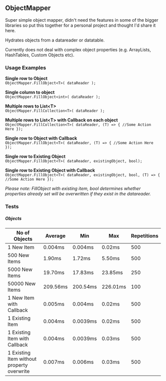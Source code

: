 ## ObjectMapper

Super simple object mapper, didn't need the features in some of the bigger libraries so put this together for a personal project and thought I'd share it here.

Hydrates objects from a datareader or datatable.

Currently does not deal with complex object properties (e.g. ArrayLists, HashTables, Custom Objects etc).



### Usage Examples

**Single row to Object**  
```ObjectMapper.FillObject<T>( dataReader );```  

**Single column to object**  
```ObjectMapper.FillObject<int>( dataReader );```  

**Multiple rows to List\<T\>**  
```ObjectMapper.FillCollection<T>( dataReader );```  

**Multiple rows to List\<T\> with Callback on each object**  
```ObjectMapper.FillCollection<T>( dataReader, (T) => { //Some Action Here });```  

**Single row to Object with Callback**  
```ObjectMapper.FillObject<T>( dataReader, (T) => { //Some Action Here });```

**Single row to Existing Object**  
```ObjectMapper.FillObject<T>( dataReader, existingObject, bool);```

**Single row to Existing Object with Callback**  
```ObjectMapper.FillObject<T>( dataReader, existingObject, bool, (T) => { //Some Action Here });```

*Please note: FillObject with existing item, bool determines whether properties already set will be overwritten if they exist in the datareader.*

### Tests


##### Objects

| No of Objects                              | Average  | Min      | Max      | Repetitions |
|--------------------------------------------|----------|----------|----------|---------------|
| 1 New Item                                 | 0.004ms  | 0.004ms  | 0.02ms   | 500           |
| 500 New Items                              | 1.90ms   | 1.72ms   | 5.50ms   | 500           |
| 5000 New Items                             | 19.70ms  | 17.83ms  | 23.85ms  | 250           |
| 50000 New Items                            | 209.56ms | 200.54ms | 226.01ms | 100           |
| 1 New Item with Callback                   | 0.005ms  | 0.004ms  | 0.02ms   | 500           |
| 1 Existing Item                            | 0.004ms  | 0.0039ms | 0.02ms   | 500           |
| 1 Existing Item with Callback              | 0.004ms  | 0.0039ms | 0.03ms   | 500           |
| 1 Existing Item without property overwrite | 0.007ms  | 0.006ms  | 0.03ms   | 500           |
